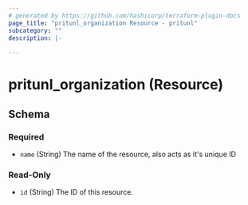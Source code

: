 ```yaml
---
# generated by https://github.com/hashicorp/terraform-plugin-docs
page_title: "pritunl_organization Resource - pritunl"
subcategory: ""
description: |-
  
---
```


# pritunl_organization (Resource)





<!-- schema generated by tfplugindocs -->
## Schema

### Required

- `name` (String) The name of the resource, also acts as it's unique ID

### Read-Only

- `id` (String) The ID of this resource.
